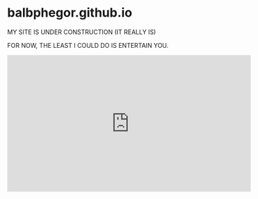 # balbphegor.github.io

MY SITE IS UNDER CONSTRUCTION (IT REALLY IS)

FOR NOW, THE LEAST I COULD DO IS ENTERTAIN YOU.

<iframe width="560" height="315" src="https://www.youtube.com/embed/hjynBSgUInc" title="YouTube video player" frameborder="0" allow="accelerometer; autoplay; clipboard-write; encrypted-media; gyroscope; picture-in-picture" allowfullscreen></iframe>
